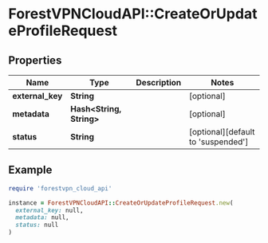# ForestVPNCloudAPI::CreateOrUpdateProfileRequest

## Properties

| Name | Type | Description | Notes |
| ---- | ---- | ----------- | ----- |
| **external_key** | **String** |  | [optional] |
| **metadata** | **Hash&lt;String, String&gt;** |  | [optional] |
| **status** | **String** |  | [optional][default to &#39;suspended&#39;] |

## Example

```ruby
require 'forestvpn_cloud_api'

instance = ForestVPNCloudAPI::CreateOrUpdateProfileRequest.new(
  external_key: null,
  metadata: null,
  status: null
)
```


